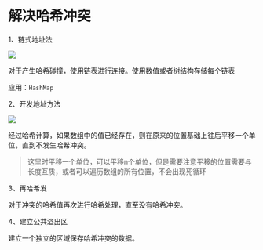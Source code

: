 # 解决哈希冲突

1、链式地址法

![](https://raw.githubusercontent.com/dddygin/image-storage/main/image/blog/image/algorithm/hashimage-20201227222130530.png)

对于产生哈希碰撞，使用链表进行连接。使用数值或者树结构存储每个链表

应用：`HashMap`

2、开发地址方法

![](https://raw.githubusercontent.com/dddygin/image-storage/main/image/blog/image/algorithm/hashimage-20201227224104606.png)

经过哈希计算，如果数组中的值已经存在，则在原来的位置基础上往后平移一个单位，直到不发生哈希冲突。

> 这里时平移一个单位，可以平移n个单位，但是需要注意平移的位置需要与长度互质，或者可以遍历数组的所有位置，不会出现死循环

3、再哈希发

对于冲突的哈希值再次进行哈希处理，直至没有哈希冲突。

4、建立公共溢出区

建立一个独立的区域保存哈希冲突的数据。







